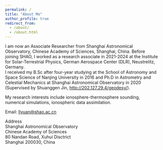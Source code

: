 ```yaml
---
permalink: /
title: "About Me"
author_profile: true
redirect_from: 
  - /about/
  - /about.html
---
```


I am now an Associate Researcher from Shanghai Astronomical Observatory, Chinese Academy of Sciences, Shanghai, China. Before joining SHAO, I worked as a research associate in 2021-2024 at the Institute for Solar-Terrestrial Physics, German Aerospace Center (DLR), Neustrelitz, Germany.  
I received my B.Sc after four-year studying at the School of Astronomy and Space Science of Nanjing University in 2016 and Ph.D in Astrometry and Celestial Mechanics at Shanghai Astronomical Observatory in 2020 (Supervised by Shuanggen Jin, http://202.127.29.4/geodesy/). 

My research interests include ionosphere-thermosphere sounding, numerical simulations, ionospheric data assimilation.

Email: llyuan@shao.ac.cn

Address  
Shanghai Astronomical Observatory  
Chinese Academy of Sciences  
80 Nandan Road, Xuhui Disctrict  
Shanghai 200030, China
